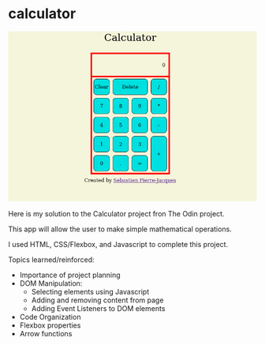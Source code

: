 # calculator


![Project Screenshot](images/screenshot.png)

Here is my solution to the Calculator project fron The Odin project.

This app will allow the user to make simple mathematical operations. 

I used HTML, CSS/Flexbox, and Javascript to complete this project.


Topics learned/reinforced:
- Importance of project planning
- DOM Manipulation:
  - Selecting elements using Javascript
  - Adding and removing content from page 
  - Adding Event Listeners to DOM elements
- Code Organization
- Flexbox properties
- Arrow functions





